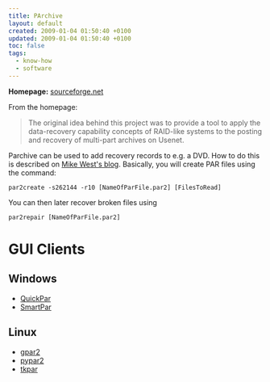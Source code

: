 ```yaml
---
title: PArchive
layout: default
created: 2009-01-04 01:50:40 +0100
updated: 2009-01-04 01:50:40 +0100
toc: false
tags:
  - know-how
  - software
---
```

**Homepage:** [sourceforge.net](http://parchive.sourceforge.net/)

From the homepage:

> The original idea behind this project was to provide a tool to apply the data-recovery capability concepts of
> RAID-like systems to the posting and recovery of multi-part archives on Usenet.

Parchive can be used to add recovery records to e.g. a DVD. How to do this is described on [Mike West's blog](http://mikewest.org/2008/01/safegarding-your-data-with-parchive).
Basically, you will create PAR files using the command:

    par2create -s262144 -r10 [NameOfParFile.par2] [FilesToRead]

You can then later recover broken files using

    par2repair [NameOfParFile.par2]


GUI Clients
===========


Windows
-------

* [QuickPar](http://parchive.sourceforge.net/#clients)
* [SmartPar](http://parchive.sourceforge.net/#clients)


Linux
-----

* [gpar2](http://sourceforge.net/project/showfiles.php?group_id=30568&package_id=171020)
* [pypar2](http://pypar2.silent-blade.org/)
* [tkpar](http://parchive.sourceforge.net/#clients)

